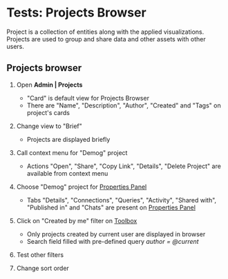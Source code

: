 <!-- TITLE: Tests: Projects Browser -->
<!-- SUBTITLE: -->

# Tests: Projects Browser

Project is a collection of entities along with the applied visualizations. Projects are used to group and share data and other assets with other users.

## Projects browser

1. Open **Admin | Projects**
   * "Card" is default view for Projects Browser
   * There are "Name", "Description", "Author", "Created" and "Tags" on project's cards

1. Change view to "Brief"
   * Projects are displayed briefly

1. Call context menu for "Demog" project
   * Actions "Open", "Share", "Copy Link", "Details", "Delete Project" are available from context menu
   
1. Choose "Demog" project for [Properties Panel](../overview/navigation.md#properties)
   * Tabs "Details", "Connections", "Queries", "Activity", "Shared with", "Published in" and "Chats" are present on [Properties Panel](../overview/navigation.md#properties)

1. Click on "Created by me" filter on [Toolbox](../overview/navigation.md#toolbox) 
   * Only projects created by current user are displayed in browser
   * Search field filled with pre-defined query *author = @current*
   
1. Test other filters

1. Change sort order
